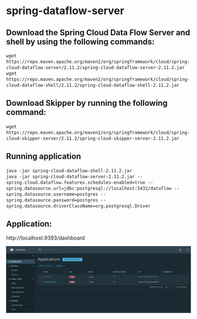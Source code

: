 # spring-dataflow-server

## Download the Spring Cloud Data Flow Server and shell by using the following commands:
```
wget https://repo.maven.apache.org/maven2/org/springframework/cloud/spring-cloud-dataflow-server/2.11.2/spring-cloud-dataflow-server-2.11.2.jar
wget https://repo.maven.apache.org/maven2/org/springframework/cloud/spring-cloud-dataflow-shell/2.11.2/spring-cloud-dataflow-shell-2.11.2.jar
```

## Download Skipper by running the following command:
```
wget https://repo.maven.apache.org/maven2/org/springframework/cloud/spring-cloud-skipper-server/2.11.2/spring-cloud-skipper-server-2.11.2.jar
```
## Running application
```
java -jar spring-cloud-dataflow-shell-2.11.2.jar
java -jar spring-cloud-dataflow-server-2.11.2.jar --spring.cloud.dataflow.features.schedules-enabled=true --spring.datasource.url=jdbc:postgresql://localhost:5432/dataflow --spring.datasource.username=postgres --spring.datasource.password=postgres --spring.datasource.driverClassName=org.postgresql.Driver
```

## Application:
http://localhost:9393/dashboard

![Screenshot](https://github.com/OzgurAkinci/spring-dataflow-server/blob/main/dataflow.png?raw=true)
